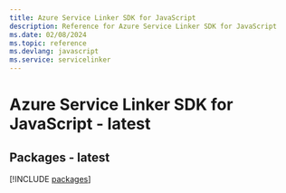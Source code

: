 ```yaml
---
title: Azure Service Linker SDK for JavaScript
description: Reference for Azure Service Linker SDK for JavaScript
ms.date: 02/08/2024
ms.topic: reference
ms.devlang: javascript
ms.service: servicelinker
---
```

# Azure Service Linker SDK for JavaScript - latest
## Packages - latest
[!INCLUDE [packages](service-linker-index.md)]